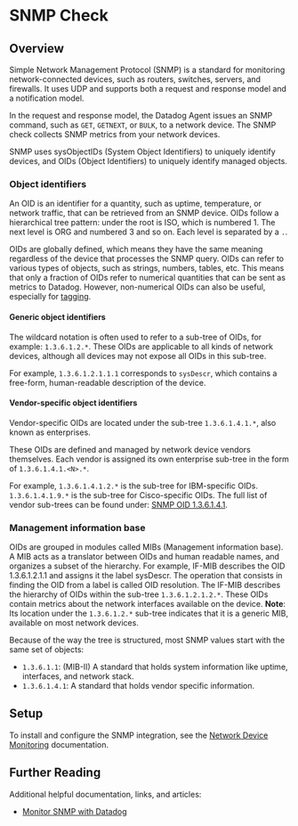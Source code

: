 # SNMP Check

## Overview

Simple Network Management Protocol (SNMP) is a standard for monitoring network-connected devices, such as routers, switches, servers, and firewalls. It uses UDP and supports both a request and response model and a notification model.

In the request and response model, the Datadog Agent issues an SNMP command, such as `GET`, `GETNEXT`, or `BULK`, to a network device. The SNMP check collects SNMP metrics from your network devices.

SNMP uses sysObjectIDs (System Object Identifiers) to uniquely identify devices, and OIDs (Object Identifiers) to uniquely identify managed objects.

### Object identifiers

An OID is an identifier for a quantity, such as uptime, temperature, or network traffic, that can be retrieved from an SNMP device. OIDs follow a hierarchical tree pattern: under the root is ISO, which is numbered 1. The next level is ORG and numbered 3 and so on. Each level is separated by a `.`.

OIDs are globally defined, which means they have the same meaning regardless of the device that processes the SNMP query. OIDs can refer to various types of objects, such as strings, numbers, tables, etc. This means that only a fraction of OIDs refer to numerical quantities that can be sent as metrics to Datadog. However, non-numerical OIDs can also be useful, especially for [tagging][3].

#### Generic object identifiers

The wildcard notation is often used to refer to a sub-tree of OIDs, for example: `1.3.6.1.2.*`. These OIDs are applicable to all kinds of network devices, although all devices may not expose all OIDs in this sub-tree.

For example, `1.3.6.1.2.1.1.1` corresponds to `sysDescr`, which contains a free-form, human-readable description of the device.

#### Vendor-specific object identifiers

Vendor-specific OIDs are located under the sub-tree `1.3.6.1.4.1.*`, also known as enterprises.

These OIDs are defined and managed by network device vendors themselves. Each vendor is assigned its own enterprise sub-tree in the form of `1.3.6.1.4.1.<N>.*`.

For example, `1.3.6.1.4.1.2.*` is the sub-tree for IBM-specific OIDs. `1.3.6.1.4.1.9.*` is the sub-tree for Cisco-specific OIDs. The full list of vendor sub-trees can be found under: [SNMP OID 1.3.6.1.4.1][4].

### Management information base

OIDs are grouped in modules called MIBs (Management information base). A MIB acts as a translator between OIDs and human readable names, and organizes a subset of the hierarchy. For example, IF-MIB describes the OID 1.3.6.1.2.1.1 and assigns it the label sysDescr. The operation that consists in finding the OID from a label is called OID resolution. The IF-MIB describes the hierarchy of OIDs within the sub-tree `1.3.6.1.2.1.2.*`. These OIDs contain metrics about the network interfaces available on the device. **Note**: Its location under the `1.3.6.1.2.*` sub-tree indicates that it is a generic MIB, available on most network devices.

Because of the way the tree is structured, most SNMP values start with the same set of objects:

* `1.3.6.1.1`: (MIB-II) A standard that holds system information like uptime, interfaces, and network stack.
* `1.3.6.1.4.1`: A standard that holds vendor specific information.

## Setup

To install and configure the SNMP integration, see the [Network Device Monitoring][1] documentation.

## Further Reading

Additional helpful documentation, links, and articles:

* [Monitor SNMP with Datadog][2]

[1]: https://docs.datadoghq.com/network_performance_monitoring/devices/setup
[2]: https://www.datadoghq.com/blog/monitor-snmp-with-datadog/
[3]: https://docs.datadoghq.com/getting_started/tagging/
[4]: http://cric.grenoble.cnrs.fr/Administrateurs/Outils/MIBS/?oid=1.3.6.1.4.1